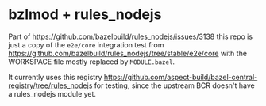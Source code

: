 # bzlmod + rules_nodejs

Part of https://github.com/bazelbuild/rules_nodejs/issues/3138
this repo is just a copy of the `e2e/core` integration test from
<https://github.com/bazelbuild/rules_nodejs/tree/stable/e2e/core>
with the WORKSPACE file mostly replaced by `MODULE.bazel`.

It currently uses this registry
https://github.com/aspect-build/bazel-central-registry/tree/rules_nodejs
for testing, since the upstream BCR doesn't have a rules_nodejs module yet.

